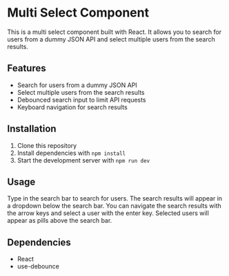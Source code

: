 # Multi Select Component

This is a multi select component built with React. It allows you to search for users from a dummy JSON API and select multiple users from the search results.

## Features

- Search for users from a dummy JSON API
- Select multiple users from the search results
- Debounced search input to limit API requests
- Keyboard navigation for search results

## Installation

1. Clone this repository
2. Install dependencies with `npm install`
3. Start the development server with `npm run dev`

## Usage

Type in the search bar to search for users. The search results will appear in a dropdown below the search bar. You can navigate the search results with the arrow keys and select a user with the enter key. Selected users will appear as pills above the search bar.

## Dependencies

- React
- use-debounce